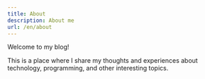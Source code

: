 ```yaml
---
title: About
description: About me
url: /en/about
---
```


Welcome to my blog!

This is a place where I share my thoughts and experiences about technology, programming, and other interesting topics.